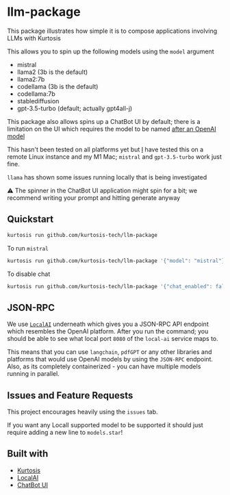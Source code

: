 # llm-package

This package illustrates how simple it is to compose applications involving LLMs with Kurtosis

This allows you to spin up the following models using the `model` argument

- mistral
- llama2 (3b is the default)
- llama2:7b
- codellama (3b is the default)
- codellama:7b
- stablediffusion
- gpt-3.5-turbo (default; actually gpt4all-j)

This package also allows spins up a ChatBot UI by default; there is a limitation on the UI which requires the 
model to be named [after an OpenAI model](https://github.com/mudler/LocalAI/issues/165)

This hasn't been tested on all platforms yet but [I](https://github.com/h4ck3rk3y) have tested this on a remote Linux instance
and my M1 Mac; `mistral` and `gpt-3.5-turbo` work just fine.

`llama` has shown some issues running locally that is being investigated

:warning: The spinner in the ChatBot UI application might spin for a bit; we recommend writing your prompt and hitting generate anyway

## Quickstart

```bash
kurtosis run github.com/kurtosis-tech/llm-package
```

To run `mistral`

```bash
kurtosis run github.com/kurtosis-tech/llm-package '{"model": "mistral"}'
```

To disable chat

```bash
kurtosis run github.com/kurtosis-tech/llm-package '{"chat_enabled": false}'
```

## JSON-RPC

We use [`LocalAI`](https://github.com/mudler/LocalAI) underneath which gives you a JSON-RPC API endpoint which resembles the OpenAI platform. After you run the command; you should be able to see what local port `8080` of the `local-ai` service maps to.

This means that you can use `langchain`, `pdfGPT` or any other libraries and platforms that would use OpenAI models by using the `JSON-RPC` endpoint. Also, as its completely containerized - you can have multiple models running in parallel.

## Issues and Feature Requests

This project encourages heavily using the `issues` tab.

If you want any LocalI supported model to be supported it should just require
adding a new line to `models.star`!

## Built with

- [Kurtosis](https://github.com/kurtosis-tech/kurtosis)
- [LocalAI](https://github.com/mudler/LocalAI)
- [ChatBot UI](https://github.com/mckaywrigley/chatbot-ui)